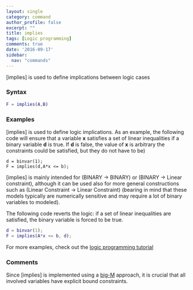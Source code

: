 ```yaml
---
layout: single
category: command
author_profile: false
excerpt: ""
title: implies
tags: [Logic programming]
comments: true
date: '2016-09-17'
sidebar:
  nav: "commands"
---
```


[implies] is used to define implications between logic cases

### Syntax

````matlab
F = implies(A,B)
````

### Examples

[implies] is used to define logic implications. As an example, the following code will ensure that a variable **x** satisfies a set of linear inequalities if a binary variable **d** is true. If **d** is false, the value of **x** is arbitrary the constraints could be satisfied, but they do not have to be)
````matlabb
d = binvar(1);
F = implies(d,A*x <= b);
````

[implies] is mainly intended for (BINARY -> BINARY) or (BINARY -> Linear constraint), although it can be used also for more general constructions such as (Linear Constraint -> Linear Constraint) (bearing in mind that these models typically are numerically sensitive and may require a lot of binary variables to modeled).

The following code reverts the logic: if a set of linear inequalities are satisfied, the binary variable is forced to be true.

````matlab
d = binvar(1);
F = implies(A*x <= b, d);
````

For more examples, check out the [logic programming tutorial](/tutorial/logicprogramming)

### Comments
Since [implies] is implemented using a [big-M](/tutorial/bigmandconvexhulls) approach, it is crucial that all involved variables have explicit bound constraints.
